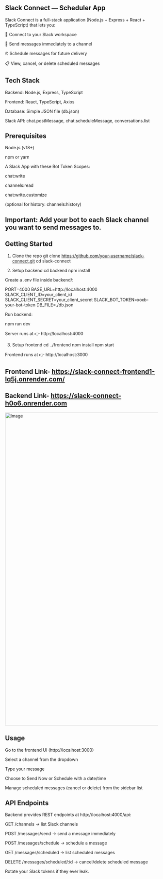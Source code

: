 ## Slack Connect — Scheduler App

Slack Connect is a full-stack application (Node.js + Express + React + TypeScript) that lets you:

🔑 Connect to your Slack workspace

💬 Send messages immediately to a channel

⏰ Schedule messages for future delivery

📋 View, cancel, or delete scheduled messages

## Tech Stack

Backend: Node.js, Express, TypeScript

Frontend: React, TypeScript, Axios

Database: Simple JSON file (db.json)

Slack API: chat.postMessage, chat.scheduleMessage, conversations.list

## Prerequisites

Node.js
 (v18+)

npm or yarn

A Slack App
 with these Bot Token Scopes:

chat:write

channels:read

chat:write.customize

(optional for history: channels:history)

## Important: Add your bot to each Slack channel you want to send messages to.

<!-- Failed to upload "slack.mp4" -->

## Getting Started
1. Clone the repo
git clone https://github.com/your-username/slack-connect.git
cd slack-connect

2. Setup backend
cd backend
npm install


Create a .env file inside backend/:

PORT=4000
BASE_URL=http://localhost:4000
SLACK_CLIENT_ID=your_client_id
SLACK_CLIENT_SECRET=your_client_secret
SLACK_BOT_TOKEN=xoxb-your-bot-token
DB_FILE=./db.json


Run backend:

npm run dev


Server runs at 👉 http://localhost:4000

3. Setup frontend
cd ../frontend
npm install
npm start


Frontend runs at 👉 http://localhost:3000


## Frontend Link- https://slack-connect-frontend1-lq5j.onrender.com/
## Backend Link- https://slack-connect-h0o6.onrender.com

<img width="1909" height="1026" alt="Image" src="https://github.com/user-attachments/assets/ac39f71b-58db-4de5-b7c2-c86cdacb3603" />

## Usage

Go to the frontend UI (http://localhost:3000)

Select a channel from the dropdown

Type your message

Choose to Send Now or Schedule with a date/time

Manage scheduled messages (cancel or delete) from the sidebar list

## API Endpoints

Backend provides REST endpoints at http://localhost:4000/api:

GET /channels → list Slack channels

POST /messages/send → send a message immediately

POST /messages/schedule → schedule a message

GET /messages/scheduled → list scheduled messages

DELETE /messages/scheduled/:id → cancel/delete scheduled message


Rotate your Slack tokens if they ever leak.
